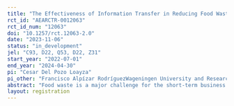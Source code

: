 ```yaml
---
title: "The Effectiveness of Information Transfer in Reducing Food Waste: Evidence from an RCT with Small and Micro Enterprises in Cusco’s Hospitality Sector"
rct_id: "AEARCTR-0012063"
rct_id_num: "12063"
doi: "10.1257/rct.12063-2.0"
date: "2023-11-06"
status: "in_development"
jel: "C93, D22, Q53, D22, Z31"
start_year: "2022-07-01"
end_year: "2024-04-30"
pi: "Cesar Del Pozo Loayza"
pi_other: "Francisco Alpízar RodríguezWageningen University and Research"
abstract: "Food waste is a major challenge for the short-term business profitability and the long-term environmental sustainability of food service providers, mainly in developing countries. This research is focused on food waste generated at kitchen stage by SMEs restaurants in the for-profit hospitality sector of Cusco (Peru). SMEs are at least 90% of food service providers in the study context. Restaurants generate approximately 14.6 tons of organic waste per day (99% is food waste), which constitutes 24% of the total food waste and 13% of the total solid waste generated in Cusco city. This research aims to enhance the existing literature by evaluating experimentally the effects of information transfer on small and micro-sized food service enterprises, with the ultimate objective of reducing food waste generation. In order to capture causal effects, a Randomized Control Trial (RCT) was employed. Small and micro-sized enterprises (SMEs) were randomly assigned to treatment and control groups. The RCT will comprise a baseline, midline, and endline. The treatment intervention offers information and training to SMEs’ managers (owners) and chefs to incentivize the adoption of food management innovations and ultimately to reduce the generation of organic waste at kitchen stage. Based on Cost-benefit and Cost- effectiveness analyses, this study provides evidence-based policy instruments to improve the pro-environmental performance of firms."
layout: registration
---
```


